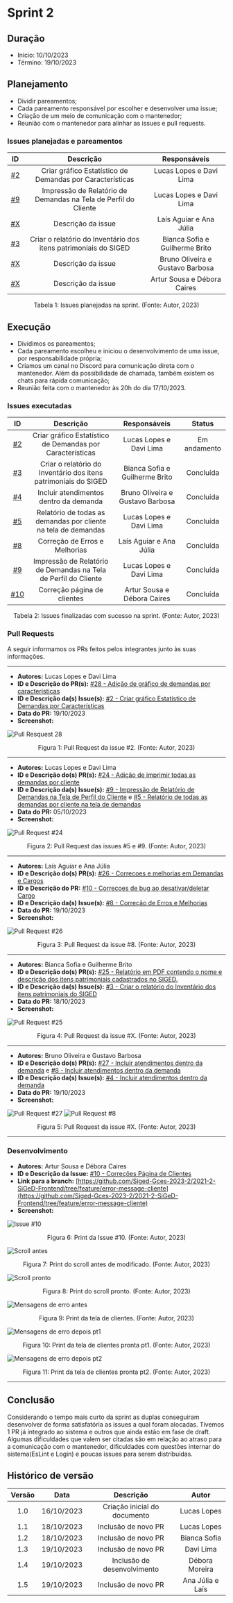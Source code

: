 # Sprint 2

## Duração
- Início: 10/10/2023
- Término: 19/10/2023

## Planejamento
- Dividir pareamentos;
- Cada pareamento responsável por escolher e desenvolver uma issue;
- Criação de um meio de comunicação com o mantenedor;
- Reunião com o mantenedor para alinhar as issues e pull requests.

### Issues planejadas e pareamentos
| ID | Descrição | Responsáveis |
| :--: | :-----: | :----------: |
| [#2](https://github.com/Siged-Gces-2023-2/2023.2-SIGeD-GCES-Doc/issues/2) | Criar gráfico Estatístico de Demandas por Características | Lucas Lopes e Davi Lima |
| [#9](https://github.com/Siged-Gces-2023-2/2023.2-SIGeD-GCES-Doc/issues/9) | Impressão de Relatório de Demandas na Tela de Perfil do Cliente | Lucas Lopes e Davi Lima |
| [#X]() | Descrição da issue | Laís Aguiar e Ana Júlia |
| [#3](https://github.com/Siged-Gces-2023-2/2023.2-SIGeD-GCES-Doc/issues/3) | Criar o relatório do Inventário dos itens patrimoniais do SIGED | Bianca Sofia e Guilherme Brito |
| [#X]() | Descrição da issue | Bruno Oliveira e Gustavo Barbosa |
| [#X]() | Descrição da issue | Artur Sousa e Débora Caires |

<figcaption align="center">Tabela 1: Issues planejadas na sprint. (Fonte: Autor, 2023)</figcaption>


## Execução
- Dividimos os pareamentos;
- Cada pareamento escolheu e iniciou o desenvolvimento de uma issue, por responsabilidade própria;
- Criamos um canal no Discord para comunicação direta com o mantenedor. Além da possibilidade de chamada, também existem os chats para rápida comunicação;
- Reunião feita com o mantenedor às 20h do dia 17/10/2023.

### Issues executadas
| ID | Descrição | Responsáveis | Status |
| :--: | :-----: | :----------: | :----: |
| [#2](https://github.com/Siged-Gces-2023-2/2023.2-SIGeD-GCES-Doc/issues/2) | Criar gráfico Estatístico de Demandas por Características | Lucas Lopes e Davi Lima | Em andamento |
| [#3](https://github.com/Siged-Gces-2023-2/2023.2-SIGeD-GCES-Doc/issues/3) | Criar o relatório do Inventário dos itens patrimoniais do SIGED | Bianca Sofia e Guilherme Brito | Concluída |
| [#4](https://github.com/Siged-Gces-2023-2/2023.2-SIGeD-GCES-Doc/issues/4) | Incluir atendimentos dentro da demanda | Bruno Oliveira e Gustavo Barbosa | Concluída |
| [#5](https://github.com/Siged-Gces-2023-2/2023.2-SIGeD-GCES-Doc/issues/5) | Relatório de todas as demandas por cliente na tela de demandas | Lucas Lopes e Davi Lima | Concluída |
| [#8](https://github.com/Siged-Gces-2023-2/2023.2-SIGeD-GCES-Doc/issues/8) | Correção de Erros e Melhorias | Laís Aguiar e Ana Júlia | Concluída |
| [#9](https://github.com/Siged-Gces-2023-2/2023.2-SIGeD-GCES-Doc/issues/9) | Impressão de Relatório de Demandas na Tela de Perfil do Cliente | Lucas Lopes e Davi Lima | Concluída |
| [#10](https://github.com/Siged-Gces-2023-2/2023.2-SIGeD-GCES-Doc/issues/10) | Correção página de clientes | Artur Sousa e Débora Caires | Concluída |

<figcaption align="center">Tabela 2: Issues finalizadas com sucesso na sprint. (Fonte: Autor, 2023)</figcaption>

### Pull Requests
A seguir informamos os PRs feitos pelos integrantes junto às suas informações.

---

- **Autores:** Lucas Lopes e Davi Lima
- **ID e Descrição do PR(s):** [#28 - Adição de gráfico de demandas por caracteristicas](https://github.com/DITGO/2021-2-SiGeD-Frontend/pull/28)
- **ID e Descrição da(s) Issue(s):** [#2 - Criar gráfico Estatístico de Demandas por Características](https://github.com/Siged-Gces-2023-2/2023.2-SIGeD-GCES-Doc/issues/2)
- **Data do PR:** 19/10/2023
- **Screenshot:**

![Pull Resquest 28](https://github.com/Siged-Gces-2023-2/2023.2-SIGeD-GCES-Doc/assets/79341819/716e0871-2340-46a7-9aaa-68a924ad5d7c)


<figcaption align="center">Figura 1: Pull Request da issue #2. (Fonte: Autor, 2023)</figcaption>

---

- **Autores:** Lucas Lopes e Davi Lima
- **ID e Descrição do(s) PR(s):** [#24 - Adição de imprimir todas as demandas por cliente](https://github.com/DITGO/2021-2-SiGeD-Frontend/pull/24) 
- **ID e Descrição da(s) Issue(s):** [#9 - Impressão de Relatório de Demandas na Tela de Perfil do Cliente](https://github.com/Siged-Gces-2023-2/2023.2-SIGeD-GCES-Doc/issues/9) e [#5 - Relatório de todas as demandas por cliente na tela de demandas](https://github.com/Siged-Gces-2023-2/2023.2-SIGeD-GCES-Doc/issues/5)
- **Data do PR:** 05/10/2023
- **Screenshot:**

![Pull Request #24](../assets/pullRequests/pr24.png)

<figcaption align="center">Figura 2: Pull Request das issues #5 e #9. (Fonte: Autor, 2023)</figcaption>

---

- **Autores:** Laís Aguiar e Ana Júlia
- **ID e Descrição do(s) PR(s):** [#26 - Correcoes e melhorias em Demandas e Cargos](https://github.com/DITGO/2021-2-SiGeD-Frontend/pull/26)
- **ID e Descrição do PR:** [#10 - Correcoes de bug ao desativar/deletar Cargo](https://github.com/DITGO/2021-2-SiGeD-Cargos/pull/10)
- **ID e Descrição da(s) Issue(s):** [#8 - Correção de Erros e Melhorias](https://github.com/Siged-Gces-2023-2/2023.2-SIGeD-GCES-Doc/issues/8)
- **Data do PR:** 19/10/2023
- **Screenshot:**

![Pull Request #26](../assets/pullRequests/pull_26.png)

<figcaption align="center">Figura 3: Pull Request da issue #8. (Fonte: Autor, 2023)</figcaption>

---

- **Autores:** Bianca Sofia e Guilherme Brito
- **ID e Descrição do(s) PR(s):** [#25 - Relatório em PDF contendo o nome e descrição dos itens patrimoniais cadastrados no SIGED.](https://github.com/DITGO/2021-2-SiGeD-Frontend/pull/25)
- **ID e Descrição da(s) Issue(s):** [#3 - Criar o relatório do Inventário dos itens patrimoniais do SIGED](https://github.com/Siged-Gces-2023-2/2023.2-SIGeD-GCES-Doc/issues/3)
- **Data do PR:** 18/10/2023
- **Screenshot:**

![Pull Request #25](../assets/pullRequests/pull_25.jpeg)


<figcaption align="center">Figura 4: Pull Request da issue #X. (Fonte: Autor, 2023)</figcaption>

---

- **Autores:** Bruno Oliveira e Gustavo Barbosa
- **ID e Descrição do(s) PR(s):** [#27 - Incluir atendimentos dentro da demanda](https://github.com/DITGO/2021-2-SiGeD-Frontend/pull/27) e [#8 - Incluir atendimentos dentro da demanda](https://github.com/DITGO/2021-2-SiGeD-Demands/pull/8)
- **ID e Descrição da(s) Issue(s):** [#4 - Incluir atendimentos dentro da demanda](https://github.com/Siged-Gces-2023-2/2023.2-SIGeD-GCES-Doc/issues/4)
- **Data do PR:** 19/10/2023
- **Screenshot:**

![Pull Request #27](../assets/pullRequests/pull_27.png)
![Pull Request #8](../assets/pullRequests/pull_demands_8.png)

<figcaption align="center">Figura 5: Pull Request da issue #X. (Fonte: Autor, 2023)</figcaption>

---

### Desenvolvimento

- **Autores:** Artur Sousa e Débora Caires
- **ID e Descrição da Issue:** [#10 - Correções Página de Clientes](https://github.com/Siged-Gces-2023-2/2023.2-SIGeD-GCES-Doc/issues/10)
- **Link para a branch:** [https://github.com/Siged-Gces-2023-2/2021-2-SiGeD-Frontend/tree/feature/error-message-cliente](https://github.com/Siged-Gces-2023-2/2021-2-SiGeD-Frontend/tree/feature/error-message-cliente)
- **Screenshot:**


![Issue #10](../assets/development/issue10.png)

<figcaption align="center">Figura 6: Print da Issue #10. (Fonte: Autor, 2023)</figcaption>

![Scroll antes](../assets/development/scroll.jpeg)

<figcaption align="center">Figura 7: Print do scroll antes de modificado. (Fonte: Autor, 2023)</figcaption>

![Scroll pronto](../assets/development/scrollPronto.jpeg)

<figcaption align="center">Figura 8: Print do scroll pronto. (Fonte: Autor, 2023)</figcaption>

![Mensagens de erro antes](../assets/development/modal.jpeg)

<figcaption align="center">Figura 9: Print da tela de clientes. (Fonte: Autor, 2023)</figcaption>

![Mensagens de erro depois pt1](../assets/development/modalCorreto.jpeg)

<figcaption align="center">Figura 10: Print da tela de clientes pronta pt1. (Fonte: Autor, 2023)</figcaption>

![Mensagens de erro depois pt2](../assets/development/mensagensCorretas.jpeg)

<figcaption align="center">Figura 11: Print da tela de clientes pronta pt2. (Fonte: Autor, 2023)</figcaption>


---

## Conclusão

Considerando o tempo mais curto da sprint as duplas conseguiram desenvolver de forma satisfatória as issues a qual foram alocadas. Tivemos 1 PR já integrado ao sistema e outros que ainda estão em fase de draft. Algumas dificuldades que valem ser citadas são em relação ao atraso para a comunicação com o mantenedor, dificuldades com questões internar do sistema(EsLint e Login) e poucas issues para serem distribuidas.

## Histórico de versão
| Versão | Data | Descrição | Autor |
| :----: | :--: | :-------: | :---: |
| 1.0 | 16/10/2023 | Criação inicial do documento | Lucas Lopes |
| 1.1 | 18/10/2023 | Inclusão de novo PR | Lucas Lopes |
| 1.2 | 18/10/2023 | Inclusão de novo PR | Bianca Sofia |
| 1.3 | 19/10/2023 | Inclusão de novo PR | Davi Lima |
| 1.4 | 19/10/2023 | Inclusão de desenvolvimento | Débora Moreira |
| 1.5 | 19/10/2023 | Inclusão de novo PR | Ana Júlia e Laís |

